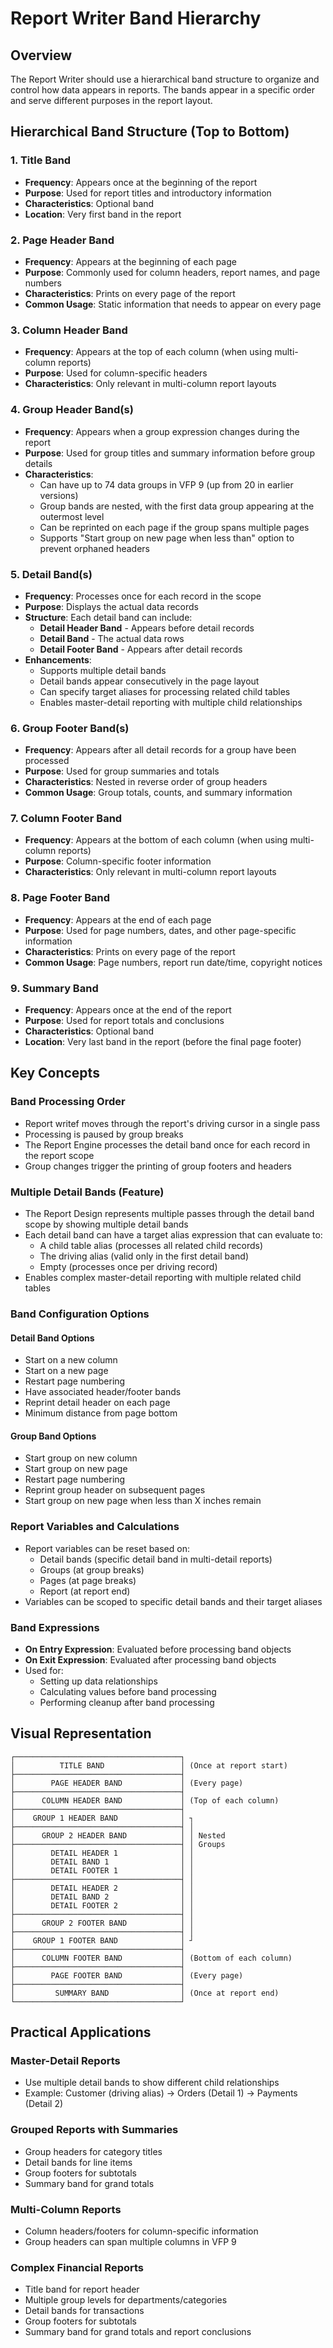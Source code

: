 # Report Writer Band Hierarchy

## Overview

The Report Writer should use a hierarchical band structure to organize and control how data appears in reports. The bands appear in a specific order and serve different purposes in the report layout.

## Hierarchical Band Structure (Top to Bottom)

### 1. Title Band
- **Frequency**: Appears once at the beginning of the report
- **Purpose**: Used for report titles and introductory information
- **Characteristics**: Optional band
- **Location**: Very first band in the report

### 2. Page Header Band
- **Frequency**: Appears at the beginning of each page
- **Purpose**: Commonly used for column headers, report names, and page numbers
- **Characteristics**: Prints on every page of the report
- **Common Usage**: Static information that needs to appear on every page

### 3. Column Header Band
- **Frequency**: Appears at the top of each column (when using multi-column reports)
- **Purpose**: Used for column-specific headers
- **Characteristics**: Only relevant in multi-column report layouts

### 4. Group Header Band(s)
- **Frequency**: Appears when a group expression changes during the report
- **Purpose**: Used for group titles and summary information before group details
- **Characteristics**: 
  - Can have up to 74 data groups in VFP 9 (up from 20 in earlier versions)
  - Group bands are nested, with the first data group appearing at the outermost level
  - Can be reprinted on each page if the group spans multiple pages
  - Supports "Start group on new page when less than" option to prevent orphaned headers

### 5. Detail Band(s)
- **Frequency**: Processes once for each record in the scope
- **Purpose**: Displays the actual data records
- **Structure**: Each detail band can include:
  - **Detail Header Band** - Appears before detail records
  - **Detail Band** - The actual data rows
  - **Detail Footer Band** - Appears after detail records
- **Enhancements**:
  - Supports multiple detail bands
  - Detail bands appear consecutively in the page layout
  - Can specify target aliases for processing related child tables
  - Enables master-detail reporting with multiple child relationships

### 6. Group Footer Band(s)
- **Frequency**: Appears after all detail records for a group have been processed
- **Purpose**: Used for group summaries and totals
- **Characteristics**: Nested in reverse order of group headers
- **Common Usage**: Group totals, counts, and summary information

### 7. Column Footer Band
- **Frequency**: Appears at the bottom of each column (when using multi-column reports)
- **Purpose**: Column-specific footer information
- **Characteristics**: Only relevant in multi-column report layouts

### 8. Page Footer Band
- **Frequency**: Appears at the end of each page
- **Purpose**: Used for page numbers, dates, and other page-specific information
- **Characteristics**: Prints on every page of the report
- **Common Usage**: Page numbers, report run date/time, copyright notices

### 9. Summary Band
- **Frequency**: Appears once at the end of the report
- **Purpose**: Used for report totals and conclusions
- **Characteristics**: Optional band
- **Location**: Very last band in the report (before the final page footer)

## Key Concepts

### Band Processing Order
- Report writef moves through the report's driving cursor in a single pass
- Processing is paused by group breaks
- The Report Engine processes the detail band once for each record in the report scope
- Group changes trigger the printing of group footers and headers

### Multiple Detail Bands (Feature)
- The Report Design represents multiple passes through the detail band scope by showing multiple detail bands
- Each detail band can have a target alias expression that can evaluate to:
  - A child table alias (processes all related child records)
  - The driving alias (valid only in the first detail band)
  - Empty (processes once per driving record)
- Enables complex master-detail reporting with multiple related child tables

### Band Configuration Options

#### Detail Band Options
- Start on a new column
- Start on a new page
- Restart page numbering
- Have associated header/footer bands
- Reprint detail header on each page
- Minimum distance from page bottom

#### Group Band Options
- Start group on new column
- Start group on new page
- Restart page numbering
- Reprint group header on subsequent pages
- Start group on new page when less than X inches remain

### Report Variables and Calculations
- Report variables can be reset based on:
  - Detail bands (specific detail band in multi-detail reports)
  - Groups (at group breaks)
  - Pages (at page breaks)
  - Report (at report end)
- Variables can be scoped to specific detail bands and their target aliases

### Band Expressions
- **On Entry Expression**: Evaluated before processing band objects
- **On Exit Expression**: Evaluated after processing band objects
- Used for:
  - Setting up data relationships
  - Calculating values before band processing
  - Performing cleanup after band processing

## Visual Representation

```
┌─────────────────────────────────────┐
│          TITLE BAND                 │ (Once at report start)
├─────────────────────────────────────┤
│        PAGE HEADER BAND             │ (Every page)
├─────────────────────────────────────┤
│      COLUMN HEADER BAND             │ (Top of each column)
├─────────────────────────────────────┤
│    GROUP 1 HEADER BAND              │ ┐
├─────────────────────────────────────┤ │
│      GROUP 2 HEADER BAND            │ │ Nested
├─────────────────────────────────────┤ │ Groups
│        DETAIL HEADER 1              │ │
│        DETAIL BAND 1                │ │
│        DETAIL FOOTER 1              │ │
├─────────────────────────────────────┤ │
│        DETAIL HEADER 2              │ │
│        DETAIL BAND 2                │ │
│        DETAIL FOOTER 2              │ │
├─────────────────────────────────────┤ │
│      GROUP 2 FOOTER BAND            │ │
├─────────────────────────────────────┤ │
│    GROUP 1 FOOTER BAND              │ ┘
├─────────────────────────────────────┤
│      COLUMN FOOTER BAND             │ (Bottom of each column)
├─────────────────────────────────────┤
│        PAGE FOOTER BAND             │ (Every page)
├─────────────────────────────────────┤
│         SUMMARY BAND                │ (Once at report end)
└─────────────────────────────────────┘
```

## Practical Applications

### Master-Detail Reports
- Use multiple detail bands to show different child relationships
- Example: Customer (driving alias) → Orders (Detail 1) → Payments (Detail 2)

### Grouped Reports with Summaries
- Group headers for category titles
- Detail bands for line items
- Group footers for subtotals
- Summary band for grand totals

### Multi-Column Reports
- Column headers/footers for column-specific information
- Group headers can span multiple columns in VFP 9

### Complex Financial Reports
- Title band for report header
- Multiple group levels for departments/categories
- Detail bands for transactions
- Group footers for subtotals
- Summary band for grand totals and report conclusions

